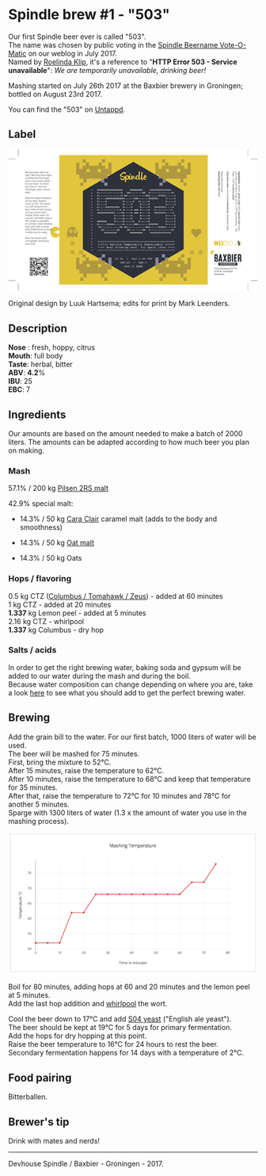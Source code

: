 # Spindle brew #1 - "503"

Our first Spindle beer ever is called "503".  
The name was chosen by public voting in the [Spindle Beername Vote-O-Matic](https://wearespindle.com/articles/spindle-presents-the-first-groninger-open-source-beer/) on our weblog in July 2017.  
Named by [Roelinda Klip](https://wearespindle.com/author/roelinda-klip/), it's a reference to "**HTTP Error 503 - Service unavailable**": *We are temporarily unavailable, drinking beer!*

Mashing started on July 26th 2017 at the Baxbier brewery in Groningen; bottled on August 23rd 2017.

You can find the "503" on [Untappd](https://untappd.com/b/devhouse-spindle-503/2215082).

## Label

![505 - label small](/images/503-label-small.png)

Original design by Luuk Hartsema; edits for print by Mark Leenders.

## Description

**Nose** : fresh, hoppy, citrus  
**Mouth**: full body  
**Taste**: herbal, bitter  
**ABV**: **4.2**%  
**IBU**: 25  
**EBC**: 7

## Ingredients

Our amounts are based on the amount needed to make a batch of 2000 liters. The amounts can be adapted according to how much beer you plan on making.

### Mash

57.1% / 200 kg [Pilsen 2RS malt](http://www.castlemalting.com/CastleMaltingMaltSpecification.asp?Command=QualityParameters2&SpecificationID=196&CropYear=2012&Language=English)

42.9% special malt:

* 14.3% / 50 kg [Cara Clair](http://www.castlemalting.com/CastleMaltingMaltSpecification.asp?Command=QualityParameters2&SpecificationID=232&CropYear=2012&Language=English) caramel malt (adds to the body and smoothness)

* 14.3% / 50 kg [Oat malt](http://www.castlemalting.com/CastleMaltingMaltSpecification.asp?Command=QualityParameters2&SpecificationID=218&CropYear=2012&Language=English)

* 14.3% / 50 kg Oats

### Hops / flavoring

0.5 kg CTZ ([Columbus / Tomahawk / Zeus](http://freshops.com/shop/hop/bittering-hop/ctz-hop/)) - added at 60 minutes  
1 kg CTZ - added at 20 minutes  
**1.337** kg Lemon peel - added at 5 minutes  
2.16 kg CTZ - whirlpool  
**1.337** kg Columbus - dry hop

### Salts / acids

In order to get the right brewing water, baking soda and gypsum will be added to our water during the mash and during the boil.  
Because water composition can change depending on where you are, take a look [here](http://howtobrew.com/book/section-3/understanding-the-mash-ph/using-salts-for-brewing-water-adjustment) to see what you should add to get the perfect brewing water.

## Brewing

Add the grain bill to the water. For our first batch, 1000 liters of water will be used.  
The beer will be mashed for 75 minutes.  
First, bring the mixture to 52°C.  
After 15 minutes, raise the temperature to 62°C.  
After 10 minutes, raise the temperature to 68°C and keep that temperature for 35 minutes.  
After that, raise the temperature to 72°C for 10 minutes and 78°C for another 5 minutes.  
Sparge with 1300 liters of water (1.3 x the amount of water you use in the mashing process).

![Mashing Temperature graph](/images/503-mashing-temperature-graph.png)

Boil for 80 minutes, adding hops at 60 and 20 minutes and the lemon peel at 5 minutes.  
Add the last hop addition and [whirlpool](https://www.experimentalbrew.com/experiments/hop-whirlpool-does-steeping-lower-temperature-improve-final-hop-character) the wort.

Cool the beer down to 17°C and add [S04 yeast](http://www.northernbrewer.com/safale-s-04-whitbread) ("English ale yeast").  
The beer should be kept at 19°C for 5 days for primary fermentation.  
Add the hops for dry hopping at this point.  
Raise the beer temperature to 16°C for 24 hours to rest the beer.  
Secondary fermentation happens for 14 days with a temperature of 2°C.

## Food pairing

Bitterballen.

## Brewer's tip

Drink with mates and nerds!

---
Devhouse Spindle / Baxbier - Groningen - 2017.
